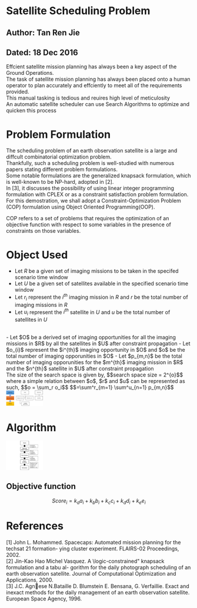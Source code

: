 # Satellite Scheduling Problem
## Author: Tan Ren Jie
## Dated: 18 Dec 2016
Effcient satellite mission planning has always been a key aspect of the Ground Operations. <br>
The task of satellite mission planning has always been placed onto a human operator to plan accurately and effciently to meet all of the requirements provided. <br>
This manual tasking is tedious and reuires high level of meticulosity <br>
An automatic satellite scheduler can use Search Algorithms to optimize and quicken this process

# Problem Formulation
The scheduling problem of an earth observation satellite is a large and diffcult combinatorial optimization problem. <br>
Thankfully, such a scheduling problem is well-studied with numerous papers stating different problem formulations. <br>
Some notable formulations are the generalized knapsack formulation, which is well-known to be NP-hard, adopted in [2]. <br>
In [3], it discusses the possibility of using linear integer programming formulation with CPLEX or as a constraint satisfaction problem formulation. <br>
For this demostration, we shall adopt a Constraint-Optimization Problem (COP) formulation using Object Oriented Programming(OOP). <br>

COP refers to a set of problems that requires the optimization of an objective function with respect to some variables in the presence of constraints on those variables. <br>

# Object Used
- Let $R$ be a given set of imaging missions to be taken in the specifed scenario time window
- Let $U$ be a given set of satellites available in the specified scenario time window
- Let $r_i$ represent the $i^{th}$ imaging mission in $R$ and $r$ be the total number of imaging missions in $R$
- Let $u_i$ represent the $i^{th}$ satellite in $U$ and $u$ be the total number of satellites in $U$

<br>
- Let $O$ be a derived set of imaging opportunities for all the imaging missions in $R$ by all the satellites in $U$ after constraint propagation
- Let $o_{i}$ represent the $i^{th}$ imaging opportunity in $O$ and $o$ be the total number of imaging opporunities in $O$
- Let $p_{m,n}$ be the total number of imaging opporunities for the $m^{th}$ imaging mission in $R$ and the $n^{th}$ satellite in $U$ after constraint propagation

<br>
The size of the search space is given by,
$$search space size = 2^{o}$$
where a simple relation between $o$, $r$ and $u$ can be represented as such,
$$o = \sum_r o_i$$
$$=\sum^r_{m=1} \sum^u_{n=1} p_{m,n}$$

<br>
<img src="classhiearchy.jpg" alt="class hierarchy" style="width: 100px;"/>

# Algorithm
<img src="algorithm.png" alt="algo" style="width: 100px;"/>

## Objective function
$$Score_i = k_a a_i + k_b b_i + k_c c_i + k_d d_i + k_e e_i$$


# References
[1] John L. Mohammed. Spacecaps: Automated mission planning for the techsat 21 formation-
ying cluster experiment. FLAIRS-02 Proceedings, 2002. <br>
[2] Jin-Kao Hao Michel Vasquez. A \logic-constrained" knapsack formulation and a tabu al-
gorithm for the daily photograph scheduling of an earth observation satellite. Journal of
Computational Optimization and Applications, 2000. <br>
[3] J.C. Agnese N.Bataille D. Blumstein E. Bensana, G. Verfaillie. Exact and inexact methods
for the daily management of an earth observation satellite. European Space Agency, 1996. <br>
